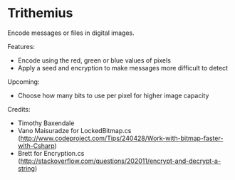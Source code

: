 # Trithemius
Encode messages or files in digital images.

Features:
- Encode using the red, green or blue values of pixels
- Apply a seed and encryption to make messages more difficult to detect

Upcoming:
- Choose how many bits to use per pixel for higher image capacity

Credits:
- Timothy Baxendale
- Vano Maisuradze for LockedBitmap.cs (http://www.codeproject.com/Tips/240428/Work-with-bitmap-faster-with-Csharp)
- Brett for Encryption.cs (http://stackoverflow.com/questions/202011/encrypt-and-decrypt-a-string)
